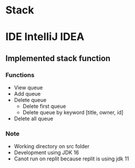 # Stack

# IDE IntelliJ IDEA

## Implemented stack function


### Functions

- View queue
- Add queue
- Delete queue
    - Delete first queue
    - Delete queue by keyword [title, owner, id]
- Delete all queue


### Note
- Working directory on src folder
- Development using JDK 16
- Canot run on replit because replit is using jdk 11